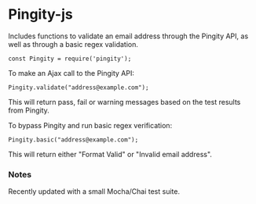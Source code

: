 # Pingity-js

Includes functions to validate an email address through the Pingity API,
as well as through a basic regex validation.

    const Pingity = require('pingity');

To make an Ajax call to the Pingity API:

    Pingity.validate("address@example.com");

This will return pass, fail or warning messages based on the test results from Pingity.

To bypass Pingity and run basic regex verification:

    Pingity.basic("address@example.com");

This will return either "Format Valid" or "Invalid email address".

### Notes

Recently updated with a small Mocha/Chai test suite.
